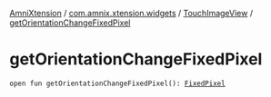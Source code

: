 [AmniXtension](../../index.md) / [com.amnix.xtension.widgets](../index.md) / [TouchImageView](index.md) / [getOrientationChangeFixedPixel](./get-orientation-change-fixed-pixel.md)

# getOrientationChangeFixedPixel

`open fun getOrientationChangeFixedPixel(): `[`FixedPixel`](-fixed-pixel/index.md)